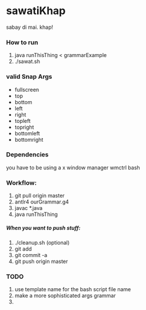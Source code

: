 # sawatiKhap
sabay di mai. khap!

### How to run
1. java runThisThing < grammarExample
2. ./sawat.sh


### valid Snap Args
* fullscreen
* top
* bottom
* left
* right
* topleft
* topright
* bottomleft
* bottomright


### Dependencies
you have to be using a x window manager
wmctrl
bash


### Workflow:
1. git pull origin master
2. antlr4 ourGrammar.g4
3. javac *.java
4. java runThisThing

##### When you want to push stuff:
1. ./cleanup.sh (optional)
2. git add <any files required to be added>
3. git commit -a
4. git push origin master


### TODO
1. use template name for the bash script file name
2. make a more sophisticated args grammar
3.